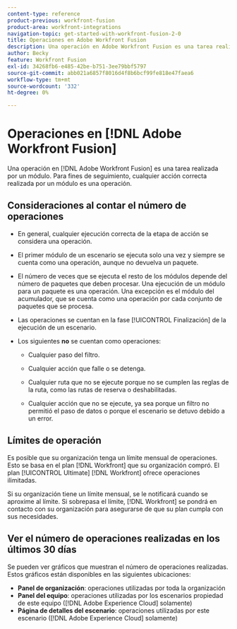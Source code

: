 ```yaml
---
content-type: reference
product-previous: workfront-fusion
product-area: workfront-integrations
navigation-topic: get-started-with-workfront-fusion-2-0
title: Operaciones en Adobe Workfront Fusion
description: Una operación en Adobe Workfront Fusion es una tarea realizada por un módulo. Para fines de seguimiento, cualquier acción correcta realizada por un módulo es una operación.
author: Becky
feature: Workfront Fusion
exl-id: 34268fb6-e485-42be-b751-3ee79bbf5797
source-git-commit: abb021a6857f8016d4f8b6bcf99fe818e47faea6
workflow-type: tm+mt
source-wordcount: '332'
ht-degree: 0%

---
```


# Operaciones en [!DNL Adobe Workfront Fusion]

Una operación en [!DNL Adobe Workfront Fusion] es una tarea realizada por un módulo. Para fines de seguimiento, cualquier acción correcta realizada por un módulo es una operación.

## Consideraciones al contar el número de operaciones

* En general, cualquier ejecución correcta de la etapa de acción se considera una operación.

* El primer módulo de un escenario se ejecuta solo una vez y siempre se cuenta como una operación, aunque no devuelva un paquete.

* El número de veces que se ejecuta el resto de los módulos depende del número de paquetes que deben procesar.  Una ejecución de un módulo para un paquete es una operación. Una excepción es el módulo del acumulador, que se cuenta como una operación por cada conjunto de paquetes que se procesa.

* Las operaciones se cuentan en la fase [!UICONTROL Finalización] de la ejecución de un escenario.

* Los siguientes **no** se cuentan como operaciones:

   * Cualquier paso del filtro.

   * Cualquier acción que falle o se detenga.

   * Cualquier ruta que no se ejecute porque no se cumplen las reglas de la ruta, como las rutas de reserva o deshabilitadas.

   * Cualquier acción que no se ejecute, ya sea porque un filtro no permitió el paso de datos o porque el escenario se detuvo debido a un error.

## Límites de operación

Es posible que su organización tenga un límite mensual de operaciones. Esto se basa en el plan [!DNL Workfront] que su organización compró. El plan [!UICONTROL Ultimate] [!DNL Workfront] ofrece operaciones ilimitadas.

Si su organización tiene un límite mensual, se le notificará cuando se aproxime al límite. Si sobrepasa el límite, [!DNL Workfront] se pondrá en contacto con su organización para asegurarse de que su plan cumpla con sus necesidades.

## Ver el número de operaciones realizadas en los últimos 30 días

Se pueden ver gráficos que muestran el número de operaciones realizadas. Estos gráficos están disponibles en las siguientes ubicaciones:

* **Panel de organización**: operaciones utilizadas por toda la organización
* **Panel del equipo**: operaciones utilizadas por los escenarios propiedad de este equipo ([!DNL Adobe Experience Cloud] solamente)
* **Página de detalles del escenario**: operaciones utilizadas por este escenario ([!DNL Adobe Experience Cloud] solamente)
